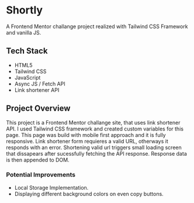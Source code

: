# **Shortly**

A Frontend Mentor challange project realized with
Tailwind CSS Framework and vanilla JS.

## **Tech Stack**

-   HTML5
-   Tailwind CSS
-   JavaScript
-   Async JS / Fetch API
-   Link shortener API

## **Project Overview**

This project is a Frontend Mentor challange site, that uses link shortener API.
I used Tailwind CSS framework and created custom variables for this page.
This page was build with mobile first approach and it is fully responsive.
Link shortener form requieres a valid URL, otherways it responds with an error.
Shortening valid url triggers small loading screen that dissapears after sucessfully fetching
the API response. Response data is then appended to DOM.

### **Potential Improvements**

-   Local Storage Implementation.
-   Displaying different background colors on even copy buttons.
